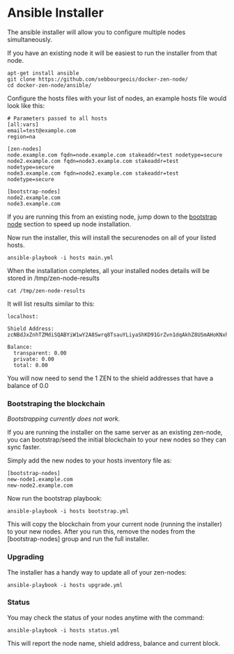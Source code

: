 # Ansible Installer

The ansible installer will allow you to configure multiple nodes simultaneously.

If you have an existing node it will be easiest to run the installer from that node.

```
apt-get install ansible
git clone https://github.com/sebbourgeois/docker-zen-node/
cd docker-zen-node/ansible/
```

Configure the hosts files with your list of nodes, an example hosts file would look like this:

```
# Parameters passed to all hosts
[all:vars]
email=test@example.com
region=na

[zen-nodes]
node.example.com fqdn=node.example.com stakeaddr=test nodetype=secure
node2.example.com fqdn=node3.example.com stakeaddr=test nodetype=secure
node3.example.com fqdn=node2.example.com stakeaddr=test nodetype=secure

[bootstrap-nodes]
node2.example.com
node3.example.com
```

If you are running this from an existing node, jump down to the [bootstrap node](https://github.com/sebbourgeois/docker-zen-node/tree/master/ansible#bootstraping-the-blockchain) section
to speed up node installation.

Now run the installer, this will install the securenodes on all of your listed hosts.

```
ansible-playbook -i hosts main.yml
```

When the installation completes, all your installed nodes details will be stored in /tmp/zen-node-results

```
cat /tmp/zen-node-results
```

It will list results similar to this:

```
localhost:

Shield Address:
zcNBdJxZnhTZMdiSQABYiW1wY2A8Swrq8TsauYLiyaShKD91GrZvn1dqAkhZ8USmAHoKNxhokeoYJZwJAtKjyeWN4BMNM6v

Balance:
  transparent: 0.00
  private: 0.00
  total: 0.00
```

You will now need to send the 1 ZEN to the shield addresses that have a balance of 0.0

### Bootstraping the blockchain

*Bootstrapping currently does not work.*

If you are running the installer on the same server as an existing zen-node,
you can bootstrap/seed the initial blockchain to your new nodes so they can sync faster.

Simply add the new nodes to your hosts inventory file as:

```
[bootstrap-nodes]
new-node1.example.com
new-node2.example.com
```

Now run the bootstrap playbook:

```
ansible-playbook -i hosts bootstrap.yml
```

This will copy the blockchain from your current node (running the installer) to your new nodes. After you run this, remove the nodes from the [bootstrap-nodes] group and run the full installer.

### Upgrading

The installer has a handy way to update all of your zen-nodes:

```
ansible-playbook -i hosts upgrade.yml
```

### Status

You may check the status of your nodes anytime with the command:

```
ansible-playbook -i hosts status.yml
```

This will report the node name, shield address, balance and current block.
